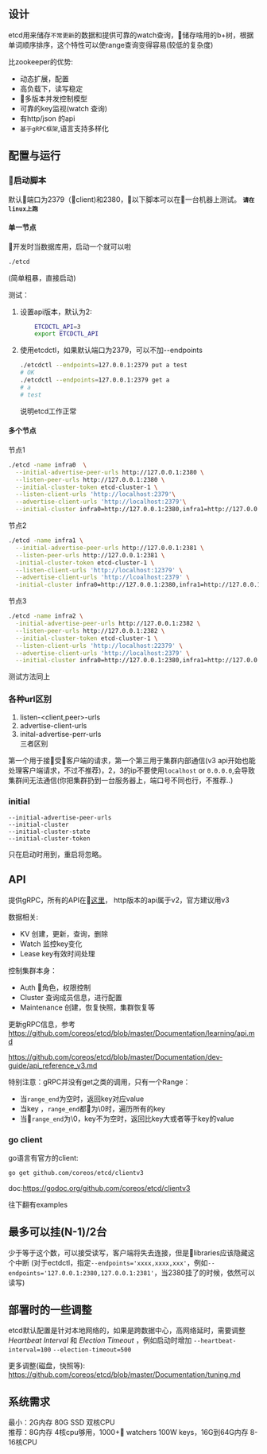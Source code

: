 ## 设计
etcd用来储存`不常更新`的数据和提供可靠的watch查询，储存啥用的b+树，根据单词顺序排序，这个特性可以使range查询变得容易(较低的复杂度)

比zookeeper的优势:
- 动态扩展，配置
- 高负载下，读写稳定
- 多版本并发控制模型
- 可靠的key监视(watch 查询)
- 有http/json 的api
- `基于gRPC框架`,语言支持多样化

## 配置与运行

### 启动脚本
默认端口为2379（client)和2380，以下脚本可以在一台机器上测试。
**`请在linux上跑`**
#### 单一节点
开发时当数据库用，启动一个就可以啦

```bash
./etcd
```
(简单粗暴，直接启动)

测试：
1. 设置api版本，默认为2:

    ```bash
        ETCDCTL_API=3
        export ETCDCTL_API
    ```
2. 使用etcdctl，如果默认端口为2379，可以不加--endpoints

    ```bash
    ./etcdctl --endpoints=127.0.0.1:2379 put a test
    # OK
    ./etcdctl --endpoints=127.0.0.1:2379 get a
    # a
    # test
    ```
    说明etcd工作正常

#### 多个节点

节点1
```bash
./etcd -name infra0  \
  --initial-advertise-peer-urls http://127.0.0.1:2380 \
  --listen-peer-urls http://127.0.0.1:2380 \
  --initial-cluster-token etcd-cluster-1 \
  --listen-client-urls 'http://localhost:2379'\
  --advertise-client-urls 'http://localhost:2379'\
  --initial-cluster infra0=http://127.0.0.1:2380,infra1=http://127.0.0.1:2381,infra2=http://127.0.0.1:2382 \
```
节点2
```bash
./etcd -name infra1 \
  --initial-advertise-peer-urls http://127.0.0.1:2381 \
  --listen-peer-urls http://127.0.0.1:2381 \
  -initial-cluster-token etcd-cluster-1 \
  --listen-client-urls 'http://localhost:12379' \
  --advertise-client-urls 'http://lcoalhost:2379' \
  -initial-cluster infra0=http://127.0.0.1:2380,infra1=http://127.0.0.1:2381,infra2=http://127.0.0.1:2382 \
```
节点3
```bash
./etcd -name infra2 \
  -initial-advertise-peer-urls http://127.0.0.1:2382 \
  --listen-peer-urls http://127.0.0.1:2382 \
  --initial-cluster-token etcd-cluster-1 \
  --listen-client-urls 'http://localhost:22379' \
  --advertise-client-urls 'http://localhost:2379' \
  --initial-cluster infra0=http://127.0.0.1:2380,infra1=http://127.0.0.1:2381,infra2=http://127.0.0.1:2382 \
```
测试方法同上

### 各种url区别
1. listen-<client,peer>-urls
2. advertise-client-urls
3. inital-advertise-perr-urls  
三者区别

第一个用于接受客户端的请求，第一个第三用于集群内部通信(v3 api开始也能处理客户端请求，不过不推荐)，2，3的ip不要使用`localhost` or `0.0.0.0`,会导致集群间无法通信(你把集群扔到一台服务器上，端口号不同也行，不推荐..)

### initial

`--initial-advertise-peer-urls`   
`--initial-cluster`  
`--initial-cluster-state`  
`--initial-cluster-token`

只在启动时用到，重启将忽略。


## API
提供gRPC，所有的API在[这里][grpc-service]，
http版本的api属于v2，官方建议用v3

数据相关:
- KV  创建，更新，查询，删除
- Watch 监控key变化
- Lease key有效时间处理

控制集群本身：
- Auth 角色，权限控制
- Cluster 查询成员信息，进行配置
- Maintenance 创建，恢复快照，集群恢复等

更新gRPC信息，参考
https://github.com/coreos/etcd/blob/master/Documentation/learning/api.md

https://github.com/coreos/etcd/blob/master/Documentation/dev-guide/api_reference_v3.md

特别注意：gRPC并没有get之类的调用，只有一个Range：
- 当`range_end`为空时，返回key对应value
- 当key ，`range_end`都为\0时，遍历所有的key
- 当`range_end`为\0，key不为空时，返回比key大或者等于key的value

### go client

go语言有官方的client:

```bash
go get github.com/coreos/etcd/clientv3
```

doc:https://godoc.org/github.com/coreos/etcd/clientv3

往下翻有examples

## 最多可以挂(N-1)/2台

少于等于这个数，可以接受读写，客户端将失去连接，但是libraries应该隐藏这个中断 (对于ectdctl，指定`--endpoints='xxxx,xxxx,xxx'`，例如`--endpoints='127.0.0.1:2380,127.0.0.1:2381'`，当2380挂了的时候，依然可以读写)

## 部署时的一些调整

etcd默认配置是针对本地网络的，如果是跨数据中心，高网络延时，需要调整 *Heartbeat Interval* 和 *Election Timeout* ，例如启动时增加 `--heartbeat-interval=100` `--election-timeout=500`

更多调整(磁盘，快照等):
https://github.com/coreos/etcd/blob/master/Documentation/tuning.md

## 系统需求

最小：2G内存 80G SSD 双核CPU  
推荐：8G内存 4核cpu够用，1000+ watchers 100W keys，16G到64G内存
8-16核CPU


[grpc-service]: https://github.com/coreos/etcd/blob/master/etcdserver/etcdserverpb/rpc.proto